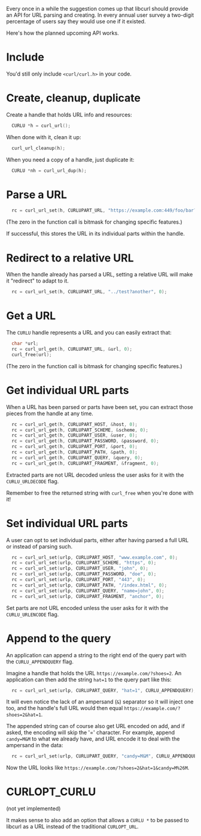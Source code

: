 Every once in a while the suggestion comes up that libcurl should provide an API for URL parsing and creating. In every annual user survey a two-digit percentage of users say they would use one if it existed.

Here's how the planned upcoming API works.

# Include

You'd still only include `<curl/curl.h>` in your code.

# Create, cleanup, duplicate

Create a handle that holds URL info and resources:

~~~c
  CURLU *h = curl_url();
~~~

When done with it, clean it up:

~~~c
  curl_url_cleanup(h);
~~~

When you need a copy of a handle, just duplicate it:

~~~c
  CURLU *nh = curl_url_dup(h);
~~~

# Parse a URL

~~~c
  rc = curl_url_set(h, CURLUPART_URL, "https://example.com:449/foo/bar?name=moo", 0);
~~~

(The zero in the function call is bitmask for changing specific features.)

If successful, this stores the URL in its individual parts within the handle.

# Redirect to a relative URL

When the handle already has parsed a URL, setting a relative URL will make it
"redirect" to adapt to it.

~~~c
  rc = curl_url_set(h, CURLUPART_URL, "../test?another", 0);
~~~

# Get a URL

The `CURLU` handle represents a URL and you can easily extract that:

~~~c
  char *url;
  rc = curl_url_get(h, CURLUPART_URL, &url, 0);
  curl_free(url);
~~~

(The zero in the function call is bitmask for changing specific features.)

# Get individual URL parts

When a URL has been parsed or parts have been set, you can extract those pieces from the handle at any time.

~~~c
  rc = curl_url_get(h, CURLUPART_HOST, &host, 0);
  rc = curl_url_get(h, CURLUPART_SCHEME, &scheme, 0);
  rc = curl_url_get(h, CURLUPART_USER, &user, 0);
  rc = curl_url_get(h, CURLUPART_PASSWORD, &password, 0);
  rc = curl_url_get(h, CURLUPART_PORT, &port, 0);
  rc = curl_url_get(h, CURLUPART_PATH, &path, 0);
  rc = curl_url_get(h, CURLUPART_QUERY, &query, 0);
  rc = curl_url_get(h, CURLUPART_FRAGMENT, &fragment, 0);
~~~

Extracted parts are not URL decoded unless the user asks for it with the `CURLU_URLDECODE` flag.

Remember to free the returned string with `curl_free` when you're done with it!

# Set individual URL parts

A user can opt to set individual parts, either after having parsed a full URL
or instead of parsing such. 

~~~c
  rc = curl_url_set(urlp, CURLUPART_HOST, "www.example.com", 0);
  rc = curl_url_set(urlp, CURLUPART_SCHEME, "https", 0);
  rc = curl_url_set(urlp, CURLUPART_USER, "john", 0);
  rc = curl_url_set(urlp, CURLUPART_PASSWORD, "doe", 0);
  rc = curl_url_set(urlp, CURLUPART_PORT, "443", 0);
  rc = curl_url_set(urlp, CURLUPART_PATH, "/index.html", 0);
  rc = curl_url_set(urlp, CURLUPART_QUERY, "name=john", 0);
  rc = curl_url_set(urlp, CURLUPART_FRAGMENT, "anchor", 0);
~~~

Set parts are not URL encoded unless the user asks for it with the `CURLU_URLENCODE` flag.

# Append to the query

An application can append a string to the right end of the query part with the `CURLU_APPENDQUERY` flag.

Imagine a handle that holds the URL `https://example.com/?shoes=2`. An application can then add the string `hat=1` to the query part like this:

~~~c
  rc = curl_url_set(urlp, CURLUPART_QUERY, "hat=1", CURLU_APPENDQUERY);
~~~

It will even notice the lack of an ampersand (`&`) separator so it will inject one too, and the handle's full URL would then equal `https://example.com/?shoes=2&hat=1`.

The appended string can of course also get URL encoded on add, and if asked, the encoding will skip the '=' character. For example, append `candy=M&M` to what we already have, and URL encode it to deal with the ampersand in the data:

~~~c
  rc = curl_url_set(urlp, CURLUPART_QUERY, "candy=M&M", CURLU_APPENDQUERY | CURLU_URLENCODE);
~~~

Now the URL looks like `https://example.com/?shoes=2&hat=1&candy=M%26M`.

# CURLOPT_CURLU

(not yet implemented)

It makes sense to also add an option that allows a `CURLU *` to be passed to libcurl as a URL instead of the traditional `CURLOPT_URL`.
